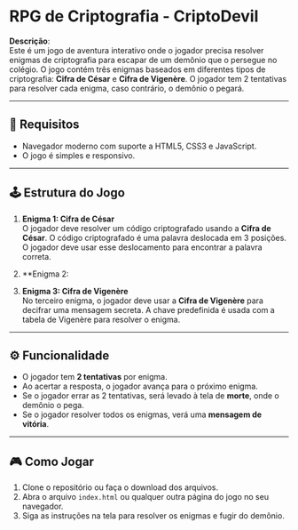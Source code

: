 # RPG de Criptografia - CriptoDevil

**Descrição**:  
Este é um jogo de aventura interativo onde o jogador precisa resolver enigmas de criptografia para escapar de um demônio que o persegue no colégio. O jogo contém três enigmas baseados em diferentes tipos de criptografia: **Cifra de César** e **Cifra de Vigenère**. O jogador tem 2 tentativas para resolver cada enigma, caso contrário, o demônio o pegará.

---

## 📜 Requisitos

- Navegador moderno com suporte a HTML5, CSS3 e JavaScript.
- O jogo é simples e responsivo.

---

## 🕹️ Estrutura do Jogo

1. **Enigma 1: Cifra de César**  
   O jogador deve resolver um código criptografado usando a **Cifra de César**. O código criptografado é uma palavra deslocada em 3 posições. O jogador deve usar esse deslocamento para encontrar a palavra correta.

2. **Enigma 2:   
   

3. **Enigma 3: Cifra de Vigenère**  
   No terceiro enigma, o jogador deve usar a **Cifra de Vigenère** para decifrar uma mensagem secreta. A chave predefinida é usada com a tabela de Vigenère para resolver o enigma.

---

## ⚙️ Funcionalidade

- O jogador tem **2 tentativas** por enigma.
- Ao acertar a resposta, o jogador avança para o próximo enigma.
- Se o jogador errar as 2 tentativas, será levado à tela de **morte**, onde o demônio o pega.
- Se o jogador resolver todos os enigmas, verá uma **mensagem de vitória**.

---

## 🎮 Como Jogar

1. Clone o repositório ou faça o download dos arquivos.
2. Abra o arquivo `index.html` ou qualquer outra página do jogo no seu navegador.
3. Siga as instruções na tela para resolver os enigmas e fugir do demônio.
